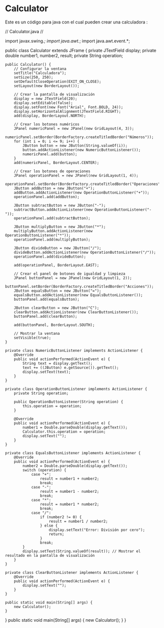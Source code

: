 # Calculator
Este es un código para java con el cual pueden crear una calculadora :

// Calculator.java //

import javax.swing.*;
import java.awt.*;
import java.awt.event.*;

public class Calculator extends JFrame {
    private JTextField display;
    private double number1, number2, result;
    private String operation;

    public Calculator() {
        // Configurar la ventana
        setTitle("Calculadora");
        setSize(250, 250);
        setDefaultCloseOperation(EXIT_ON_CLOSE);
        setLayout(new BorderLayout());

        // Crear la pantalla de visualización
        display = new JTextField(20);
        display.setEditable(false);
        display.setFont(new Font("Arial", Font.BOLD, 24));
        display.setHorizontalAlignment(JTextField.RIGHT);
        add(display, BorderLayout.NORTH);

        // Crear los botones numéricos
        JPanel numericPanel = new JPanel(new GridLayout(4, 3));
        numericPanel.setBorder(BorderFactory.createTitledBorder("Números"));
        for (int i = 0; i <= 9; i++) {
            JButton button = new JButton(String.valueOf(i));
            button.addActionListener(new NumericButtonListener());
            numericPanel.add(button);
        }
        add(numericPanel, BorderLayout.CENTER);

        // Crear los botones de operaciones
        JPanel operationPanel = new JPanel(new GridLayout(1, 4));
        operationPanel.setBorder(BorderFactory.createTitledBorder("Operaciones"));
        JButton addButton = new JButton("+");
        addButton.addActionListener(new OperationButtonListener("+"));
        operationPanel.add(addButton);

        JButton subtractButton = new JButton("-");
        subtractButton.addActionListener(new OperationButtonListener("-"));
        operationPanel.add(subtractButton);

        JButton multiplyButton = new JButton("*");
        multiplyButton.addActionListener(new OperationButtonListener("*"));
        operationPanel.add(multiplyButton);

        JButton divideButton = new JButton("/");
        divideButton.addActionListener(new OperationButtonListener("/"));
        operationPanel.add(divideButton);

        add(operationPanel, BorderLayout.EAST);

        // Crear el panel de botones de igualdad y limpieza
        JPanel buttonPanel = new JPanel(new GridLayout(1, 2));
        buttonPanel.setBorder(BorderFactory.createTitledBorder("Acciones"));
        JButton equalsButton = new JButton("=");
        equalsButton.addActionListener(new EqualsButtonListener());
        buttonPanel.add(equalsButton);

        JButton clearButton = new JButton("C");
        clearButton.addActionListener(new ClearButtonListener());
        buttonPanel.add(clearButton);

        add(buttonPanel, BorderLayout.SOUTH);

        // Mostrar la ventana
        setVisible(true);
    }

    private class NumericButtonListener implements ActionListener {
        @Override
        public void actionPerformed(ActionEvent e) {
            String text = display.getText();
            text += ((JButton) e.getSource()).getText();
            display.setText(text);
        }
    }

    private class OperationButtonListener implements ActionListener {
        private String operation;

        public OperationButtonListener(String operation) {
            this.operation = operation;
        }

        @Override
        public void actionPerformed(ActionEvent e) {
            number1 = Double.parseDouble(display.getText());
            Calculator.this.operation = operation;
            display.setText("");
        }
    }

    private class EqualsButtonListener implements ActionListener {
        @Override
        public void actionPerformed(ActionEvent e) {
            number2 = Double.parseDouble(display.getText());
            switch (operation) {
                case "+":
                    result = number1 + number2;
                    break;
                case "-":
                    result = number1 - number2;
                    break;
                case "*":
                    result = number1 * number2;
                    break;
                case "/":
                    if (number2 != 0) {
                        result = number1 / number2;
                    } else {
                        display.setText("Error: División por cero");
                        return;
                    }
                    break;
            }
            display.setText(String.valueOf(result)); // Mostrar el resultado en la pantalla de visualización
        }
    }

    private class ClearButtonListener implements ActionListener {
        @Override
        public void actionPerformed(ActionEvent e) {
            display.setText("");
        }
    }

    public static void main(String[] args) {
        new Calculator();
    }
}
    public static void main(String[] args) {
        new Calculator();
    }
}
